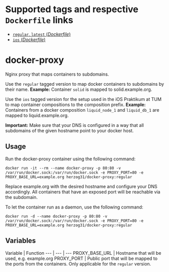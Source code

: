 # Supported tags and respective `Dockerfile` links

-	[`regular`, `latest` (*Dockerfile*)](https://github.com/herzog31/docker-proxy/blob/master/regular/Dockerfile)
-	[`ios` (*Dockerfile*)](https://github.com/herzog31/docker-proxy/blob/master/ios/Dockerfile)

# docker-proxy
Nginx proxy that maps containers to subdomains.

Use the `regular` tagged version to map docker containers to subdomains by their name.
**Example:** Container `solid` is mapped to solid.example.org.

Use the `ios` tagged version for the setup used in the iOS Praktikum at TUM to map container compositions to the composition prefix.
**Example:** Containers from a docker composition `liquid_node_1` and `liquid_db_1` are mapped to liquid.example.org.

**Important:** Make sure that your DNS is configured in a way that all subdomains of the given hostname point to your docker host.

## Usage
Run the docker-proxy container using the following command:

```
docker run -it --rm --name docker-proxy -p 80:80 -v /var/run/docker.sock:/var/run/docker.sock -e PROXY_PORT=80 -e PROXY_BASE_URL=example.org herzog31/docker-proxy:regular
```

Replace example.org with the desired hostname and configure your DNS accordingly. All containers that have an exposed port will be reachable via the subdomain.

To let the container run as a daemon, use the following command:

```
docker run -d --name docker-proxy -p 80:80 -v /var/run/docker.sock:/var/run/docker.sock -e PROXY_PORT=80 -e PROXY_BASE_URL=example.org herzog31/docker-proxy:regular
```

## Variables

Variable | Function
--- | --- | ---
PROXY_BASE_URL | Hostname that will be used, e.g. example.org
PROXY_PORT | Public port that will be mapped to the  ports from the containers. Only applicable for the `regular` version.
